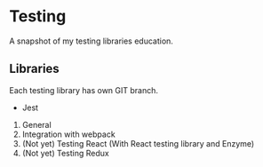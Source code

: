 # Testing
A snapshot of my testing libraries education. 

## Libraries
Each testing library has own GIT branch.

- Jest

1. General
2. Integration with webpack
3. (Not yet) Testing React (With React testing library and Enzyme)
4. (Not yet) Testing Redux
